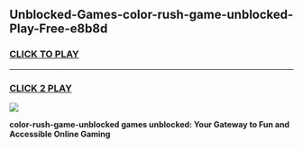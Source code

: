 
## Unblocked-Games-color-rush-game-unblocked-Play-Free-e8b8d
<h3>
<a href="https://premium76.site?title=color-rush-game-unblocked&ref=09A">CLICK TO PLAY</a></h3>
<hr>

<h3>
<a href="https://premium76.site?title=color-rush-game-unblocked&ref=09A">CLICK 2 PLAY</a>
  
</h3>

<a href="https://premium76.site?title=color-rush-game-unblocked&ref=09A"><img src="https://clearcache.store/games.png"></a>


**color-rush-game-unblocked games unblocked: Your Gateway to Fun and Accessible Online Gaming**
